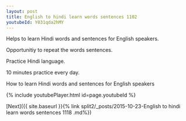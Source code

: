 ```yaml
---
layout: post
title: English to hindi learn words sentences 1102 
youtubeId: Y031qda2hMY
---
```

 
 
Helps to learn Hindi words and sentences for English speakers.

Opportunitiy to repeat the words sentences. 

Practice Hindi language. 
 
10 minutes practice every day. 
 
How to learn Hindi words and sentences for English speakers 
 
{% include youtubePlayer.html id=page.youtubeId %}
 
 
[Next]({{ site.baseurl }}{% link  split2/_posts/2015-10-23-English to hindi learn words sentences 1118 .md%})
 
